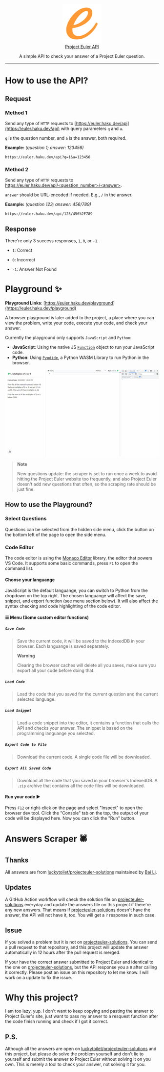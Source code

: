 <p align="center">
  <img src="./public/logo.png" width="128px">
  <br/>
  <a href="https://euler.haku.dev" align="center">Project Euler API</a>
  <p align="center">A simple API to check your answer of a Project Euler question.</p>
</p>

---

# How to use the API?

## Request

### Method 1

Send any type of `HTTP` requests to [https://euler.haku.dev/api](https://euler.haku.dev/api) with query parameters `q` and `a`.

`q` is the question number, and `a` is the answer, both required.

**Example:** _(question 1; answer: 123456)_

```shell
https://euler.haku.dev/api?q=1&a=123456
```

### Method 2

Send any type of `HTTP` requests to [https://euler.haku.dev/api/<question_number>/<answer\>](https://euler.haku.dev/api).

`answer` should be URL-encoded if needed. E.g., `/` in the answer.

**Example:** _(question 123; answer: 456/789)_

```shell
https://euler.haku.dev/api/123/456%2F789
```

## Response

There're only 3 success responses, `1`, `0`, or `-1`.

- `1`: Correct

- `0`: Incorrect

- `-1`: Answer Not Found

# Playground ✨

**Playground Links**: [https://euler.haku.dev/playground](https://euler.haku.dev/playground)

A browser playground is later added to the project, a place where you can view the problem, write your code, execute your code, and check your answer.

Currently the playground only supports `JavaScript` and `Python`:

- **JavaScript**: Using the native JS [`Function`](https://developer.mozilla.org/en-US/docs/Web/JavaScript/Reference/Global_Objects/Function) object to run your JavaScript code.
- **Python**: Using [`Pyodide`](https://pyodide.org), a Python WASM Library to run Python in the browser.

![Playground](playground.gif)

> **Note**
>
> New questions update: the scraper is set to run once a week to avoid hitting the Project Euler website too frequently, and also Project Euler doesn't add new questions that often, so the scraping rate should be just fine.

## How to use the Playground?

### Select Questions

Questions can be selected from the hidden side menu, click the button on the bottom left of the page to open the side menu.

### Code Editor

The code editor is using the [Monaco Editor](https://microsoft.github.io/monaco-editor/) library, the editor that powers VS Code. It supports some basic commands, press `F1` to open the command list.

#### Choose your languange

JavaScript is the default languange, you can switch to Python from the dropdown on the top right. The chosen languange will affect the save, snippet, and export function (see menu section below). It will also affect the syntax checking and code highlighting of the code editor.

#### ☰ Menu (Some custom editor functions)

##### `Save Code`

> Save the current code, it will be saved to the IndexedDB in your browser. Each languange is saved separately.
>
> **Warning**
>
> Clearing the browser caches will delete all you saves, make sure you export all your code before doing that.

##### `Load Code`

> Load the code that you saved for the current question and the current selected language.

##### `Load Snippet`

> Load a code snippet into the editor, it contains a function that calls the API and checks your answer. The snippet is based on the programming languange you selected.

##### `Export Code to File`

> Download the current code. A single code file will be downloaded.

##### `Export All Saved Code`

> Download all the code that you saved in your browser's IndexedDB. A `.zip` archive that contains all the code files will be downloaded.

#### Run your code ▶️

Press `F12` or right-click on the page and select "Inspect" to open the browser dev tool. Click the "Console" tab on the top, the output of your code will be displayed here. Now you can click the "Run" button.

# Answers Scraper 🕷

## Thanks

All answers are from [luckytoilet/projecteuler-solutions] maintained by [Bai Li](https://github.com/luckytoilet).

## Updates

A GitHub Action workflow will check the solution file on [projecteuler-solutions] everyday and update the answers file on this project if there're any new answers. That means if [projecteuler-solutions] doesn't have the answer, the API will not have it, too. You will get a `?` response in such case.

## Issue

If you solved a problem but it is not on [projecteuler-solutions]. You can send a pull request to that repository, and this project will update the answer automatically in 12 hours after the pull request is merged.

If your have the correct answer submitted to Project Euler and identical to the one on [projecteuler-solutions], but the API response you a `0` after calling it correctly. Please post an issue on this repository to let me know. I will work on a update to fix the issue.

# Why this project?

I am too lazy, yup. I don't want to keep copying and pasting the answer to Project Euler's site, just want to pass my answer to a resquest function after the code finish running and check if I got it correct.

## P.S.

Although all the answers are open on [luckytoilet/projecteuler-solutions] and this project, but please do solve the problem yourself and don't lie to yourself and submit the answer to Project Euler without solving it on you own. This is merely a tool to check your answer, not solving it for you.

[luckytoilet/projecteuler-solutions]: https://github.com/luckytoilet/projecteuler-solutions
[projecteuler-solutions]: https://github.com/luckytoilet/projecteuler-solutions
